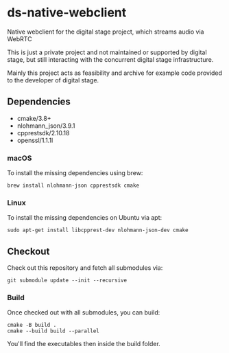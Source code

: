 # ds-native-webclient

Native webclient for the digital stage project, which streams audio via WebRTC

This is just a private project and not maintained or supported by digital stage, but still interacting with the
concurrent digital stage infrastructure.

Mainly this project acts as feasibility and archive for example code provided to the developer of digital stage.

## Dependencies

- cmake/3.8+
- nlohmann_json/3.9.1
- cpprestsdk/2.10.18
- openssl/1.1.1l

### macOS

To install the missing dependencies using brew:

```shell
brew install nlohmann-json cpprestsdk cmake
```

### Linux

To install the missing dependencies on Ubuntu via apt:
```shell
sudo apt-get install libcpprest-dev nlohmann-json-dev cmake
```

## Checkout

Check out this repository and fetch all submodules via:

```shell
git submodule update --init --recursive
```

### Build

Once checked out with all submodules, you can build:

```shell
cmake -B build .
cmake --build build --parallel
```

You'll find the executables then inside the build folder.